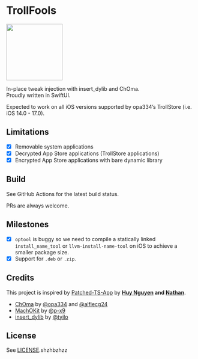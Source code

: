 # TrollFools

[now-on-havoc]: https://havoc.app/package/trollfools

[<img width="150" src="https://docs.havoc.app/img/badges/get_square.svg" />][now-on-havoc]

In-place tweak injection with insert_dylib and ChOma.  
Proudly written in SwiftUI.  

Expected to work on all iOS versions supported by opa334’s TrollStore (i.e. iOS 14.0 - 17.0).

## Limitations

- [x] Removable system applications
- [x] Decrypted App Store applications (TrollStore applications)
- [x] Encrypted App Store applications with bare dynamic library

## Build

See GitHub Actions for the latest build status.

PRs are always welcome.

## Milestones

- [x] `optool` is buggy so we need to compile a statically linked `install_name_tool` or `llvm-install-name-tool` on iOS to achieve a smaller package size.
- [x] Support for `.deb` or `.zip`.

## Credits

This project is inspired by [Patched-TS-App](https://github.com/34306/Patched-TS-App) by **[Huy Nguyen](https://x.com/Little_34306) and [Nathan](https://x.com/dedbeddedbed)**.

- [ChOma](https://github.com/opa334/ChOma) by [@opa334](https://github.com/opa334) and [@alfiecg24](https://github.com/alfiecg24)
- [MachOKit](https://github.com/p-x9/MachOKit) by [@p-x9](https://github.com/p-x9)
- [insert_dylib](https://github.com/tyilo/insert_dylib) by [@tyilo](https://github.com/tyilo)

## License

See [LICENSE](LICENSE).shzhbzhzz
